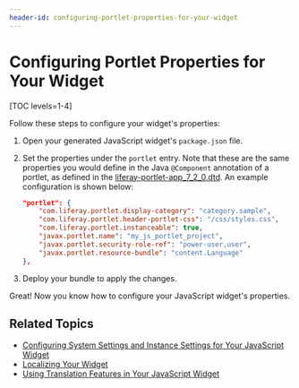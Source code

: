 ```yaml
---
header-id: configuring-portlet-properties-for-your-widget
---
```


# Configuring Portlet Properties for Your Widget

[TOC levels=1-4]

Follow these steps to configure your widget's properties:

1.  Open your generated JavaScript widget's `package.json` file.

2.  Set the properties under the `portlet` entry. Note that these are the same 
    properties you would define in the Java `@Component` annotation of a 
    portlet, as defined in the 
    [liferay-portlet-app_7_2_0.dtd](@platform-ref@/7.2-latest/definitions/liferay-portlet-app_7_2_0.dtd.html). 
    An example configuration is shown below:

    ```json
    "portlet": {
    	"com.liferay.portlet.display-category": "category.sample",
    	"com.liferay.portlet.header-portlet-css": "/css/styles.css",
    	"com.liferay.portlet.instanceable": true,
    	"javax.portlet.name": "my_js_portlet_project",
    	"javax.portlet.security-role-ref": "power-user,user",
    	"javax.portlet.resource-bundle": "content.Language"
    },
    ```
 
3.  Deploy your bundle to apply the changes.

Great! Now you know how to configure your JavaScript widget's properties. 

## Related Topics

- [Configuring System Settings and Instance Settings for Your JavaScript Widget](/docs/7-2/frameworks/-/knowledge_base/f/configuring-system-settings-and-instance-settings-for-your-js-widget)
- [Localizing Your Widget](/docs/7-2/frameworks/-/knowledge_base/f/localizing-your-widget)
- [Using Translation Features in Your JavaScript Widget](/docs/7-2/frameworks/-/knowledge_base/f/using-translation-features-in-your-widget)
